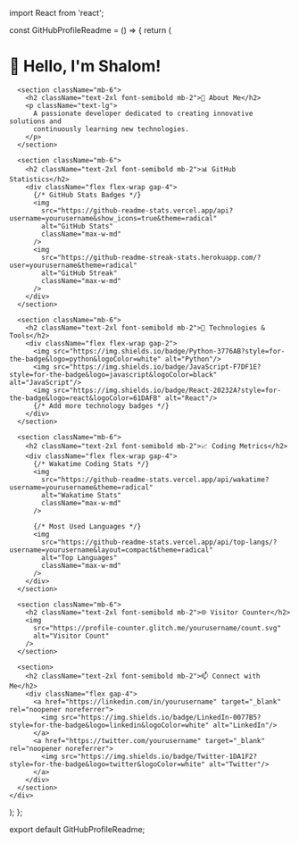 import React from 'react';

const GitHubProfileReadme = () => {
  return (
    <div className="p-4 max-w-4xl mx-auto">
      <h1 className="text-3xl font-bold mb-4">👋 Hello, I'm Shalom!</h1>
      
      <section className="mb-6">
        <h2 className="text-2xl font-semibold mb-2">🚀 About Me</h2>
        <p className="text-lg">
          A passionate developer dedicated to creating innovative solutions and 
          continuously learning new technologies.
        </p>
      </section>

      <section className="mb-6">
        <h2 className="text-2xl font-semibold mb-2">📊 GitHub Statistics</h2>
        <div className="flex flex-wrap gap-4">
          {/* GitHub Stats Badges */}
          <img 
            src="https://github-readme-stats.vercel.app/api?username=yourusername&show_icons=true&theme=radical" 
            alt="GitHub Stats" 
            className="max-w-md"
          />
          <img 
            src="https://github-readme-streak-stats.herokuapp.com/?user=yourusername&theme=radical" 
            alt="GitHub Streak" 
            className="max-w-md"
          />
        </div>
      </section>

      <section className="mb-6">
        <h2 className="text-2xl font-semibold mb-2">🔧 Technologies & Tools</h2>
        <div className="flex flex-wrap gap-2">
          <img src="https://img.shields.io/badge/Python-3776AB?style=for-the-badge&logo=python&logoColor=white" alt="Python"/>
          <img src="https://img.shields.io/badge/JavaScript-F7DF1E?style=for-the-badge&logo=javascript&logoColor=black" alt="JavaScript"/>
          <img src="https://img.shields.io/badge/React-20232A?style=for-the-badge&logo=react&logoColor=61DAFB" alt="React"/>
          {/* Add more technology badges */}
        </div>
      </section>

      <section className="mb-6">
        <h2 className="text-2xl font-semibold mb-2">📈 Coding Metrics</h2>
        <div className="flex flex-wrap gap-4">
          {/* Wakatime Coding Stats */}
          <img 
            src="https://github-readme-stats.vercel.app/api/wakatime?username=yourusername&theme=radical" 
            alt="Wakatime Stats" 
            className="max-w-md"
          />
          
          {/* Most Used Languages */}
          <img 
            src="https://github-readme-stats.vercel.app/api/top-langs/?username=yourusername&layout=compact&theme=radical" 
            alt="Top Languages" 
            className="max-w-md"
          />
        </div>
      </section>

      <section className="mb-6">
        <h2 className="text-2xl font-semibold mb-2">🌐 Visitor Counter</h2>
        <img 
          src="https://profile-counter.glitch.me/yourusername/count.svg" 
          alt="Visitor Count" 
        />
      </section>

      <section>
        <h2 className="text-2xl font-semibold mb-2">📫 Connect with Me</h2>
        <div className="flex gap-4">
          <a href="https://linkedin.com/in/yourusername" target="_blank" rel="noopener noreferrer">
            <img src="https://img.shields.io/badge/LinkedIn-0077B5?style=for-the-badge&logo=linkedin&logoColor=white" alt="LinkedIn"/>
          </a>
          <a href="https://twitter.com/yourusername" target="_blank" rel="noopener noreferrer">
            <img src="https://img.shields.io/badge/Twitter-1DA1F2?style=for-the-badge&logo=twitter&logoColor=white" alt="Twitter"/>
          </a>
        </div>
      </section>
    </div>
  );
};

export default GitHubProfileReadme;
